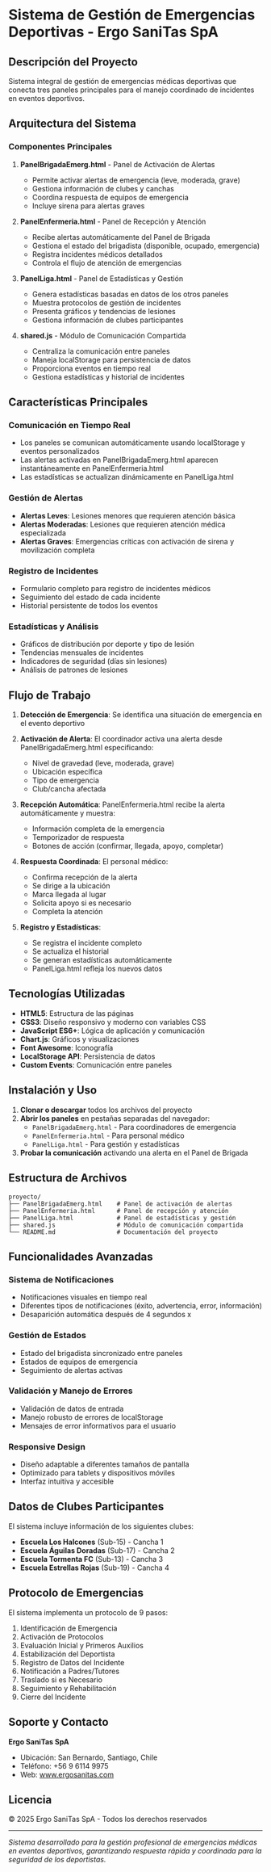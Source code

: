 # Sistema de Gestión de Emergencias Deportivas - Ergo SaniTas SpA

## Descripción del Proyecto

Sistema integral de gestión de emergencias médicas deportivas que conecta tres paneles principales para el manejo coordinado de incidentes en eventos deportivos.

## Arquitectura del Sistema

### Componentes Principales

1. **PanelBrigadaEmerg.html** - Panel de Activación de Alertas
   - Permite activar alertas de emergencia (leve, moderada, grave)
   - Gestiona información de clubes y canchas
   - Coordina respuesta de equipos de emergencia
   - Incluye sirena para alertas graves

2. **PanelEnfermeria.html** - Panel de Recepción y Atención
   - Recibe alertas automáticamente del Panel de Brigada
   - Gestiona el estado del brigadista (disponible, ocupado, emergencia)
   - Registra incidentes médicos detallados
   - Controla el flujo de atención de emergencias

3. **PanelLiga.html** - Panel de Estadísticas y Gestión
   - Genera estadísticas basadas en datos de los otros paneles
   - Muestra protocolos de gestión de incidentes
   - Presenta gráficos y tendencias de lesiones
   - Gestiona información de clubes participantes

4. **shared.js** - Módulo de Comunicación Compartida
   - Centraliza la comunicación entre paneles
   - Maneja localStorage para persistencia de datos
   - Proporciona eventos en tiempo real
   - Gestiona estadísticas y historial de incidentes

## Características Principales

### Comunicación en Tiempo Real
- Los paneles se comunican automáticamente usando localStorage y eventos personalizados
- Las alertas activadas en PanelBrigadaEmerg.html aparecen instantáneamente en PanelEnfermeria.html
- Las estadísticas se actualizan dinámicamente en PanelLiga.html

### Gestión de Alertas
- **Alertas Leves**: Lesiones menores que requieren atención básica
- **Alertas Moderadas**: Lesiones que requieren atención médica especializada
- **Alertas Graves**: Emergencias críticas con activación de sirena y movilización completa

### Registro de Incidentes
- Formulario completo para registro de incidentes médicos
- Seguimiento del estado de cada incidente
- Historial persistente de todos los eventos

### Estadísticas y Análisis
- Gráficos de distribución por deporte y tipo de lesión
- Tendencias mensuales de incidentes
- Indicadores de seguridad (días sin lesiones)
- Análisis de patrones de lesiones

## Flujo de Trabajo

1. **Detección de Emergencia**: Se identifica una situación de emergencia en el evento deportivo

2. **Activación de Alerta**: El coordinador activa una alerta desde PanelBrigadaEmerg.html especificando:
   - Nivel de gravedad (leve, moderada, grave)
   - Ubicación específica
   - Tipo de emergencia
   - Club/cancha afectada

3. **Recepción Automática**: PanelEnfermeria.html recibe la alerta automáticamente y muestra:
   - Información completa de la emergencia
   - Temporizador de respuesta
   - Botones de acción (confirmar, llegada, apoyo, completar)

4. **Respuesta Coordinada**: El personal médico:
   - Confirma recepción de la alerta
   - Se dirige a la ubicación
   - Marca llegada al lugar
   - Solicita apoyo si es necesario
   - Completa la atención

5. **Registro y Estadísticas**: 
   - Se registra el incidente completo
   - Se actualiza el historial
   - Se generan estadísticas automáticamente
   - PanelLiga.html refleja los nuevos datos

## Tecnologías Utilizadas

- **HTML5**: Estructura de las páginas
- **CSS3**: Diseño responsivo y moderno con variables CSS
- **JavaScript ES6+**: Lógica de aplicación y comunicación
- **Chart.js**: Gráficos y visualizaciones
- **Font Awesome**: Iconografía
- **LocalStorage API**: Persistencia de datos
- **Custom Events**: Comunicación entre paneles

## Instalación y Uso

1. **Clonar o descargar** todos los archivos del proyecto
2. **Abrir los paneles** en pestañas separadas del navegador:
   - `PanelBrigadaEmerg.html` - Para coordinadores de emergencia
   - `PanelEnfermeria.html` - Para personal médico
   - `PanelLiga.html` - Para gestión y estadísticas
3. **Probar la comunicación** activando una alerta en el Panel de Brigada

## Estructura de Archivos

```
proyecto/
├── PanelBrigadaEmerg.html    # Panel de activación de alertas
├── PanelEnfermeria.html      # Panel de recepción y atención
├── PanelLiga.html            # Panel de estadísticas y gestión
├── shared.js                 # Módulo de comunicación compartida
└── README.md                 # Documentación del proyecto
```

## Funcionalidades Avanzadas

### Sistema de Notificaciones
- Notificaciones visuales en tiempo real
- Diferentes tipos de notificaciones (éxito, advertencia, error, información)
- Desaparición automática después de 4 segundos
x  
### Gestión de Estados
- Estado del brigadista sincronizado entre paneles
- Estados de equipos de emergencia
- Seguimiento de alertas activas

### Validación y Manejo de Errores
- Validación de datos de entrada
- Manejo robusto de errores de localStorage
- Mensajes de error informativos para el usuario

### Responsive Design
- Diseño adaptable a diferentes tamaños de pantalla
- Optimizado para tablets y dispositivos móviles
- Interfaz intuitiva y accesible

## Datos de Clubes Participantes

El sistema incluye información de los siguientes clubes:
- **Escuela Los Halcones** (Sub-15) - Cancha 1
- **Escuela Águilas Doradas** (Sub-17) - Cancha 2  
- **Escuela Tormenta FC** (Sub-13) - Cancha 3
- **Escuela Estrellas Rojas** (Sub-19) - Cancha 4

## Protocolo de Emergencias

El sistema implementa un protocolo de 9 pasos:
1. Identificación de Emergencia
2. Activación de Protocolos
3. Evaluación Inicial y Primeros Auxilios
4. Estabilización del Deportista
5. Registro de Datos del Incidente
6. Notificación a Padres/Tutores
7. Traslado si es Necesario
8. Seguimiento y Rehabilitación
9. Cierre del Incidente

## Soporte y Contacto

**Ergo SaniTas SpA**
- Ubicación: San Bernardo, Santiago, Chile
- Teléfono: +56 9 6114 9975
- Web: www.ergosanitas.com

## Licencia

© 2025 Ergo SaniTas SpA - Todos los derechos reservados

---

*Sistema desarrollado para la gestión profesional de emergencias médicas en eventos deportivos, garantizando respuesta rápida y coordinada para la seguridad de los deportistas.*
